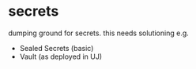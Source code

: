 # secrets

dumping ground for secrets. this needs solutioning e.g.

- Sealed Secrets (basic)
- Vault (as deployed in UJ)